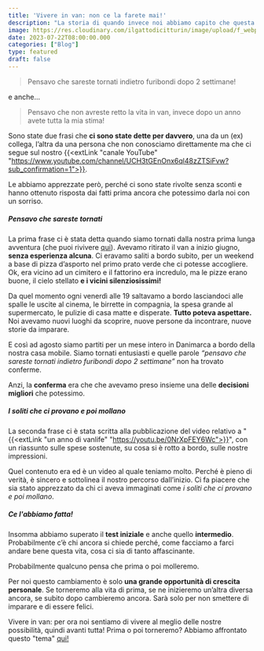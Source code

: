 ```yaml
---
title: 'Vivere in van: non ce la farete mai!'
description: "La storia di quando invece noi abbiamo capito che questa strada era la migliore che avremmo potuto percorrere."
image: https://res.cloudinary.com/ilgattodicitturin/image/upload/f_webp,q_auto,w_800,dpr_auto/v1689874010/Articoli/Viaggio/mappamondo-nave_enr0m1.jpg
date: 2023-07-22T08:00:00.000
categories: ["Blog"]
type: featured
draft: false
---
```


> Pensavo che sareste tornati indietro furibondi dopo 2 settimane!

e anche...

> Pensavo che non avreste retto la vita in van, invece dopo un anno avete tutta la mia stima!

Sono state due frasi che **ci sono state dette per davvero**, una da un (ex) collega, l’altra da una persona che non conosciamo direttamente ma che ci segue sul nostro {{<extLink "canale YouTube" "https://www.youtube.com/channel/UCH3tGEnOnx6ql48zZTSiFvw?sub_confirmation=1">}}. 

Le abbiamo apprezzate però, perché ci sono state rivolte senza sconti e hanno ottenuto risposta dai fatti prima ancora che potessimo darla noi con un sorriso. 

##### Pensavo che sareste tornati
La prima frase ci è stata detta quando siamo tornati dalla nostra prima lunga avventura (che puoi rivivere [qui](/blog/viaggio-danimarca-in-camper)). 
Avevamo ritirato il van a inizio giugno, **senza esperienza alcuna**. Ci eravamo saliti a bordo subito, per un weekend a base di pizza d’asporto nel primo prato verde che ci potesse accogliere. Ok, era vicino ad un cimitero e il fattorino era incredulo, ma le pizze erano buone, il cielo stellato **e i vicini silenziosissimi!**

Da quel momento ogni venerdì alle 19 saltavamo a bordo lasciandoci alle spalle le uscite al cinema, le birrette in compagnia, la spesa grande al supermercato, le pulizie di casa matte e disperate. **Tutto poteva aspettare.** Noi avevamo nuovi luoghi da scoprire, nuove persone da incontrare, nuove storie da imparare. 

E così ad agosto siamo partiti per un mese intero in Danimarca a bordo della nostra casa mobile. Siamo tornati entusiasti e quelle parole *“pensavo che sareste tornati indietro furibondi dopo 2 settimane”* non ha trovato conferme. 

Anzi, la **conferma** era che che avevamo preso insieme una delle **decisioni migliori** che potessimo.

##### I soliti che ci provano e poi mollano
La seconda frase ci è stata scritta alla pubblicazione del video relativo a "{{<extLink "un anno di vanlife" "https://youtu.be/0NrXpFEY6Wc">}}", con un riassunto sulle spese sostenute, su cosa si è rotto a bordo, sulle nostre impressioni. 

Quel contenuto era ed è un video al quale teniamo molto. Perché è pieno di verità, è sincero e sottolinea il nostro percorso dall’inizio. Ci fa piacere che sia stato apprezzato da chi ci aveva immaginati come *i soliti che ci provano e poi mollano*.

##### Ce l'abbiamo fatta!
Insomma abbiamo superato il **test iniziale** e anche quello **intermedio**.
Probabilmente c’è chi ancora si chiede perché, come facciamo a farci andare bene questa vita, cosa ci sia di tanto affascinante.

Probabilmente qualcuno pensa che prima o poi molleremo.

Per noi questo cambiamento è solo **una grande opportunità di crescita personale**. Se torneremo alla vita di prima, se ne inizieremo un’altra diversa ancora, se subito dopo cambieremo ancora. Sarà solo per non smettere di imparare e di essere felici.

Vivere in van: per ora noi sentiamo di vivere al meglio delle nostre possibilità, quindi avanti tutta!
Prima o poi torneremo? Abbiamo affrontato questo "tema" [qui!](/blog/quando-tornate)
